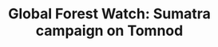 ---
title: 'Global Forest Watch: Sumatra campaign on Tomnod'
slug: 'tomnod'
thumbnail: '/assets/images/gallery/'
published: true
categories: [gallery]
content: 'Help Global Forest Watch Fires track illegal fires and preserve the health of people and forests in Southeast Asia.'
href: 'http://www.tomnod.com/campaign/gfw2_2014/map/2qwx1oy6u'
href_target: '_blank'
href_text: 'Launch App'
href_class: 'btn green medium mobile-friendly'
source: 'Digital Globe'
filters: 'asia, crowdsourcing, data, fires, maps, palm-oil, satellite-imagery'
---